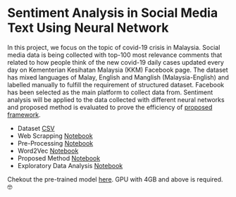# Sentiment Analysis in Social Media Text Using Neural Network

In this project, we focus on the topic of covid-19 crisis in Malaysia. Social media data is being collected with top-100 most relevance comments that related to how people think of the new covid-19 daily cases updated every day on Kementerian Kesihatan Malaysia (KKM) Facebook page. The dataset has mixed languages of Malay, English and Manglish (Malaysia-English) and labelled manually to fulfill the requirement of structured dataset. Facebook has been selected as the main platform to collect data from. Sentiment analysis will be applied to the data collected with different neural networks and proposed method is evaluated to prove the efficiency of [proposed framework](https://github.com/iamkatelim/Sentiment-Analysis-in-Social-Media-Text/blob/master/neural%20network/Proposed%20Method%20-%20word2vec%20%2B%20LSTM%20(emoji).ipynb).

- Dataset [CSV](https://github.com/iamkatelim/Sentiment-Analysis-in-Social-Media-Text/blob/master/dataset/with%20emoji.csv)
- Web Scrapping [Notebook](https://github.com/iamkatelim/Sentiment-Analysis-in-Social-Media-Text/blob/master/html%20to%20csv.ipynb)
- Pre-Processing [Notebook](https://github.com/iamkatelim/Sentiment-Analysis-in-Social-Media-Text/blob/master/preprocess/preprocess%20(consider%20emoji).ipynb)
- Word2Vec [Notebook](https://github.com/iamkatelim/Sentiment-Analysis-in-Social-Media-Text/blob/master/word2vec%20-%20train%20and%20visualize.ipynb)
- Proposed Method [Notebook](https://github.com/iamkatelim/Sentiment-Analysis-in-Social-Media-Text/blob/master/neural%20network/Proposed%20Method%20-%20word2vec%20%2B%20LSTM%20(emoji).ipynb)
- Exploratory Data Analysis [Notebook](https://github.com/iamkatelim/Sentiment-Analysis-in-Social-Media-Text/blob/master/EDAs/EDAs.ipynb)


Chekout the pre-trained model [here](https://limmayyann.herokuapp.com/). GPU with 4GB and above is required. 🤓
